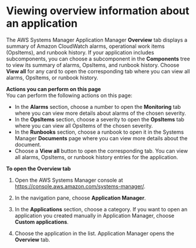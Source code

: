 # Viewing overview information about an application<a name="application-manager-working-viewing-overview"></a>

The AWS Systems Manager Application Manager **Overview** tab displays a summary of Amazon CloudWatch alarms, operational work items \(OpsItems\), and runbook history\. If your application includes subcomponents, you can choose a subcomponent in the **Components** tree to view its summary of alarms, OpsItems, and runbook history\. Choose **View all** for any card to open the corresponding tab where you can view all alarms, OpsItems, or runbook history\.

**Actions you can perform on this page**  
You can perform the following actions on this page:
+ In the **Alarms** section, choose a number to open the **Monitoring** tab where you can view more details about alarms of the chosen severity\.
+ In the **OpsItems** section, choose a severity to open the **OpsItems** tab where you can view all OpsItems of the chosen severity\.
+ In the **Runbooks** section, choose a runbook to open it in the Systems Manager **Documents** page where you can view more details about the document\.
+ Choose a **View all** button to open the corresponding tab\. You can view all alarms, OpsItems, or runbook history entries for the application\.

**To open the **Overview** tab**

1. Open the AWS Systems Manager console at [https://console\.aws\.amazon\.com/systems\-manager/](https://console.aws.amazon.com/systems-manager/)\.

1. In the navigation pane, choose **Application Manager**\.

1. In the **Applications** section, choose a category\. If you want to open an application you created manually in Application Manager, choose **Custom applications**\.

1. Choose the application in the list\. Application Manager opens the **Overview** tab\.